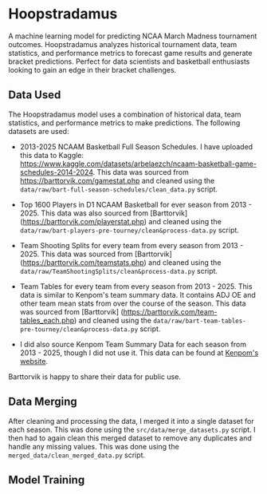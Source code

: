 # Hoopstradamus

A machine learning model for predicting NCAA March Madness tournament outcomes. Hoopstradamus analyzes historical tournament data, team statistics, and performance metrics to forecast game results and generate bracket predictions. Perfect for data scientists and basketball enthusiasts looking to gain an edge in their bracket challenges.

## Data Used

The Hoopstradamus model uses a combination of historical data, team statistics, and performance metrics to make predictions. The following datasets are used:

- 2013-2025 NCAAM Basketball Full Season Schedules. I have uploaded this data to Kaggle: https://www.kaggle.com/datasets/arbelaezch/ncaam-basketball-game-schedules-2014-2024. This data was sourced from https://barttorvik.com/gamestat.php and cleaned using the `data/raw/bart-full-season-schedules/clean_data.py` script.

- Top 1600 Players in D1 NCAAM Basketball for ever season from 2013 - 2025. This data was also sourced from [Barttorvik] (https://barttorvik.com/playerstat.php) and cleaned using the `data/raw/bart-players-pre-tourney/clean&process-data.py` script.

- Team Shooting Splits for every team from every season from 2013 - 2025. This data was sourced from [Barttorvik] (https://barttorvik.com/teamstats.php) and cleaned using the `data/raw/TeamShootingSplits/clean&process-data.py` script.

- Team Tables for every team from every season from 2013 - 2025. This data is similar to Kenpom's team summary data. It contains ADJ OE and other team mean stats from over the course of the season. This data was sourced from [Barttorvik] (https://barttorvik.com/team-tables_each.php) and cleaned using the `data/raw/bart-team-tables-pre-tourney/clean&process-data.py` script.

- I did also source Kenpom Team Summary Data for each season from 2013 - 2025, though I did not use it. This data can be found at [Kenpom's website](https://kenpom.com/).

Barttorvik is happy to share their data for public use.

## Data Merging

After cleaning and processing the data, I merged it into a single dataset for each season. This was done using the `src/data/merge_datasets.py` script. I then had to again clean this merged dataset to remove any duplicates and handle any missing values. This was done using the `merged_data/clean_merged_data.py` script.

## Model Training

